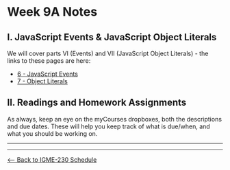 # Week 9A Notes

## I. JavaScript Events & JavaScript Object Literals
We will cover parts VI (Events) and VII (JavaScript Object Literals) - the links to these pages are here:

- [6 - JavaScript Events](../notes/web-apps-6.md)
- [7 - Object Literals](../notes/web-apps-7.md)

## II. Readings and Homework Assignments
As always, keep an eye on the myCourses dropboxes, both the descriptions and due dates. These will help you keep track of what is due/when, and what you should be working on.

<hr><hr>

[<-- Back to IGME-230 Schedule](../schedule.md)
